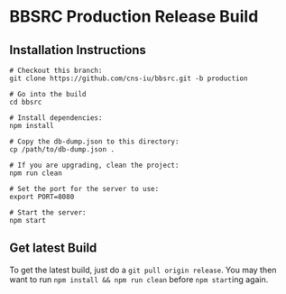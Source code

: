 # BBSRC Production Release Build

## Installation Instructions

```
# Checkout this branch:
git clone https://github.com/cns-iu/bbsrc.git -b production

# Go into the build
cd bbsrc

# Install dependencies:
npm install

# Copy the db-dump.json to this directory:
cp /path/to/db-dump.json .

# If you are upgrading, clean the project:
npm run clean

# Set the port for the server to use:
export PORT=8080

# Start the server:
npm start
```

## Get latest Build

To get the latest build, just do a `git pull origin release`. You may then want to
run `npm install && npm run clean` before `npm start`ing again.
